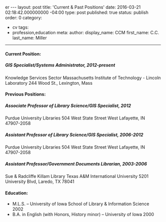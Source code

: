er ---
layout: post
title: 'Current & Past Positions'
date: 2016-03-21 02:18:42.000000000 -04:00
type: post
published: true
status: publish
order: 0
category:
- cv
tags:
- profession,education
meta:
author:
display_name: CCM
first_name: C.C.
last_name: Miller
---

#### Current Position:

##### GIS Specialist/Systems Administrator, 2012-present

Knowledge Services Sector
<span class="copy-trigger" data-type="gob" data-id="gD19">Massachusetts Institute of Technology - Lincoln Laboratory</span>
244 Wood St., Lexington, Mass

#### Previous Positions:

##### Associate Professor of Library Science/GIS Specialist, 2012

<span class="copy-trigger" data-type="gob" data-id="gD16">Purdue University Libraries</span>
504 West State Street
West Lafayette, IN 47907-2058

##### Assistant Professor of Library Science/GIS Specialist, 2006-2012

<span class="copy-trigger" data-type="gob" data-id="gD16">Purdue University Libraries</span>
504 West State Street
West Lafayette, IN 47907-2058

##### Assistant Professor/Government Documents Librarian, 2003-2006

<span class="copy-trigger" data-type="gob" data-id="gD17">Sue & Radcliffe Killam Library</span>
Texas A&M International University
5201 University Blvd, Laredo, TX 78041

#### Education:
* M.L.S. – <span class="copy-trigger" data-type="gob" data-id="gD18">University of Iowa</span> School of Library & Information Science 2002
* B.A. in English (with Honors, History minor) – <span class="copy-trigger" data-type="gob" data-id="gD18">University of Iowa</span> 2000